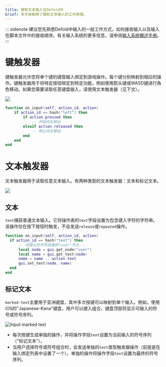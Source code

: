 ```yaml
---
title: 键和文本输入在Defold中
brief: 本手册解释了键和文本输入的工作原理。
---
```


::: sidenote
建议您先熟悉Defold中输入的一般工作方式，如何接收输入以及输入在脚本文件中的接收顺序。有关输入系统的更多信息，请参阅[输入系统概述手册](/manuals/input)。
:::

# 键触发器
键触发器允许您将单个键的键盘输入绑定到游戏操作。每个键分别映射到相应的操作。键触发器用于将特定按钮绑定到特定功能，例如使用箭头键或WASD键进行角色移动。如果您需要读取任意键盘输入，请使用文本触发器（见下文）。

![](images/input/key_bindings.png)

```lua
function on_input(self, action_id, action)
    if action_id == hash("left") then
        if action.pressed then
            -- 开始向左移动
        elseif action.released then
            -- 停止向左移动
        end
    end
end
```

# 文本触发器
文本触发器用于读取任意文本输入。有两种类型的文本触发器：文本和标记文本。

![](images/input/text_bindings.png)

## 文本
`text`捕获普通文本输入。它将操作表的`text`字段设置为包含键入字符的字符串。该操作仅在按下按钮时触发，不会发送`release`或`repeated`操作。

  ```lua
function on_input(self, action_id, action)
    if action_id == hash("text") then
        -- 将键入的字符连接到"user"节点...
        local node = gui.get_node("user")
        local name = gui.get_text(node)
        name = name .. action.text
        gui.set_text(node, name)
    end
end 
  ```

## 标记文本
`marked-text`主要用于亚洲键盘，其中多次按键可以映射到单个输入。例如，使用iOS的"Japanese-Kana"键盘，用户可以键入组合，键盘顶部将显示可输入的符号或符号序列。

![Input marked text](images/input/marked_text.png)

- 每次按键生成单独的操作，并将操作字段`text`设置为当前输入的符号序列（"标记文本"）。
- 当用户选择符号或符号组合时，会发送单独的`text`类型触发器操作（前提是在输入绑定列表中设置了一个）。单独的操作将操作字段`text`设置为最终的符号序列。
